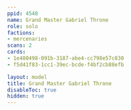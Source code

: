 ```yaml
---
ppid: 4548
name: Grand Master Gabriel Throne
role: solo
factions:
- mercenaries
scans: 2
cards:
- 1e480498-091b-3187-abe4-cc798e57c830
- f5d41f83-1cc1-39ec-bcde-f4bf2cb88efb

layout: model
title: Grand Master Gabriel Throne
disableToc: true
hidden: true
---
```

